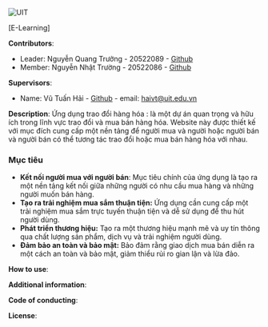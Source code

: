 

![UIT](https://img.shields.io/badge/from-UIT%20VNUHCM-blue?style=for-the-badge&link=https%3A%2F%2Fwww.uit.edu.vn%2F)

[E-Learning]

**Contributors**:

- Leader: Nguyễn Quang Trưởng - 20522089 - [Github](https://github.com/nguyenqt2411)
- Member: Nguyễn Nhật Trường - 20522086 - [Github](https://github.com/NhatTruongK15)

**Supervisors**:

- Name: Vũ Tuấn Hải - [Github](https://github.com/vutuanhai237) - email: haivt@uit.edu.vn

**Description**: Ứng dụng trao đổi hàng hóa :  là một dự án quan trọng và hữu ích trong lĩnh vực trao đổi và mua bán hàng hóa. Website này được thiết kế với mục đích cung cấp một nền tảng để người mua và người hoặc người bán và người bán có thể tương tác trao đổi hoặc mua bán hàng hóa với nhau.
### Mục tiêu
- **Kết nối người mua với người bán**: Mục tiêu chính của ứng dụng là tạo ra một nền tảng kết nối giữa những người có nhu cầu mua hàng và những người muốn bán hàng.
- **Tạo ra trải nghiệm mua sắm thuận tiện:** Ứng dụng cần cung cấp một trải nghiệm mua sắm trực tuyến thuận tiện và dễ sử dụng để thu hút người dùng.
- **Phát triển thương hiệu:** Tạo ra một thương hiệu mạnh mẽ và uy tín thông qua chất lượng sản phẩm, dịch vụ và trải nghiệm người dùng.
- **Đảm bảo an toàn và bảo mật:**  Bảo đảm rằng giao dịch mua bán diễn ra một cách an toàn và bảo mật, giảm thiểu rủi ro gian lận và lừa đảo.

**How to use**:

**Additional information**:

**Code of conducting**:

**License**:
